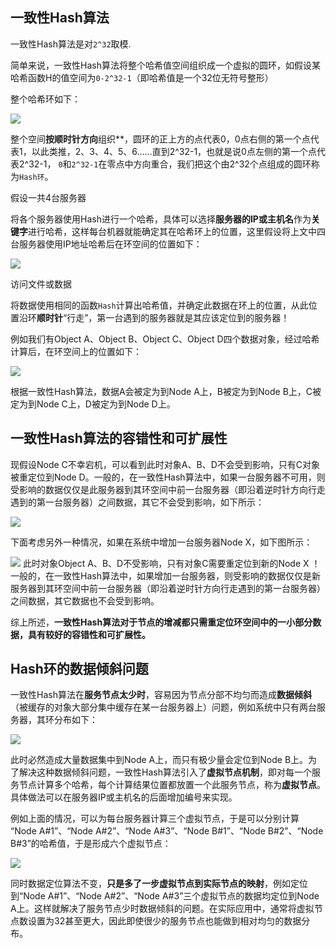 ## **一致性Hash算法**

一致性Hash算法是对`2^32`取模.

简单来说，一致性Hash算法将整个哈希值空间组织成一个虚拟的圆环，如假设某哈希函数H的值空间为`0-2^32-1`（即哈希值是一个32位无符号整形）

整个哈希环如下：  

![](https://youpaiyun.zongqilive.cn/image/006tKfTcly1g0dz9jonmrj30ch0d0dfp.jpg)

整个空间**按顺时针方向**组织**，圆环的正上方的点代表0，0点右侧的第一个点代表1，以此类推，2、3、4、5、6……直到2^32-1，也就是说0点左侧的第一个点代表2^32-1， `0`和`2^32-1`在零点中方向重合，我们把这个由2^32个点组成的圆环称为`Hash环`。



假设一共4台服务器

将各个服务器使用Hash进行一个哈希，具体可以选择**服务器的IP或主机名**作为**关键字**进行哈希，这样每台机器就能确定其在哈希环上的位置，这里假设将上文中四台服务器使用IP地址哈希后在环空间的位置如下：  

![](https://youpaiyun.zongqilive.cn/image/006tKfTcly1g0dzdeqmh4j30ju0k7aa9.jpg)





访问文件或数据

将数据使用相同的函数`Hash`计算出哈希值，并确定此数据在环上的位置，从此位置沿环**顺时针**“行走”，第一台遇到的服务器就是其应该定位到的服务器！

例如我们有Object A、Object B、Object C、Object D四个数据对象，经过哈希计算后，在环空间上的位置如下：

![](https://youpaiyun.zongqilive.cn/image/006tKfTcly1g0dzg3i68qj30jk0jz0t6.jpg)

根据一致性Hash算法，数据A会被定为到Node A上，B被定为到Node B上，C被定为到Node C上，D被定为到Node D上。



## **一致性Hash算法的容错性和可扩展性**

现假设Node C不幸宕机，可以看到此时对象A、B、D不会受到影响，只有C对象被重定位到Node D。一般的，在一致性Hash算法中，如果一台服务器不可用，则受影响的数据仅仅是此服务器到其环空间中前一台服务器（即沿着逆时针方向行走遇到的第一台服务器）之间数据，其它不会受到影响，如下所示：

![](https://youpaiyun.zongqilive.cn/image/006tKfTcly1g0dzj58angj30jh0k43yz.jpg)

下面考虑另外一种情况，如果在系统中增加一台服务器Node X，如下图所示：

![](https://youpaiyun.zongqilive.cn/image/006tKfTcly1g0dzjclrlij30jc0k2wf0.jpg)
此时对象Object A、B、D不受影响，只有对象C需要重定位到新的Node X ！一般的，在一致性Hash算法中，如果增加一台服务器，则受影响的数据仅仅是新服务器到其环空间中前一台服务器（即沿着逆时针方向行走遇到的第一台服务器）之间数据，其它数据也不会受到影响。

综上所述，**一致性Hash算法对于节点的增减都只需重定位环空间中的一小部分数据，具有较好的容错性和可扩展性。**



## **Hash环的数据倾斜问题**

一致性Hash算法在**服务节点太少时**，容易因为节点分部不均匀而造成**数据倾斜**（被缓存的对象大部分集中缓存在某一台服务器上）问题，例如系统中只有两台服务器，其环分布如下： 

![](https://youpaiyun.zongqilive.cn/image/006tKfTcly1g0dzleoqi4j30cc0d53yk.jpg)

此时必然造成大量数据集中到Node A上，而只有极少量会定位到Node B上。为了解决这种数据倾斜问题，一致性Hash算法引入了**虚拟节点机制**，即对每一个服务节点计算多个哈希，每个计算结果位置都放置一个此服务节点，称为**虚拟节点**。具体做法可以在服务器IP或主机名的后面增加编号来实现。

例如上面的情况，可以为每台服务器计算三个虚拟节点，于是可以分别计算 “Node A#1”、“Node A#2”、“Node A#3”、“Node B#1”、“Node B#2”、“Node B#3”的哈希值，于是形成六个虚拟节点： 

![](https://youpaiyun.zongqilive.cn/image/006tKfTcly1g0dzljoypuj30l40lgq3c.jpg)

同时数据定位算法不变，**只是多了一步虚拟节点到实际节点的映射**，例如定位到“Node A#1”、“Node A#2”、“Node A#3”三个虚拟节点的数据均定位到Node A上。这样就解决了服务节点少时数据倾斜的问题。在实际应用中，通常将虚拟节点数设置为32甚至更大，因此即使很少的服务节点也能做到相对均匀的数据分布。























